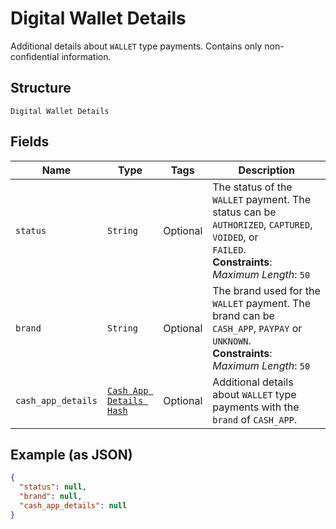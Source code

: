 
# Digital Wallet Details

Additional details about `WALLET` type payments. Contains only non-confidential information.

## Structure

`Digital Wallet Details`

## Fields

| Name | Type | Tags | Description |
|  --- | --- | --- | --- |
| `status` | `String` | Optional | The status of the `WALLET` payment. The status can be `AUTHORIZED`, `CAPTURED`, `VOIDED`, or<br>`FAILED`.<br>**Constraints**: *Maximum Length*: `50` |
| `brand` | `String` | Optional | The brand used for the `WALLET` payment. The brand can be `CASH_APP`, `PAYPAY` or `UNKNOWN`.<br>**Constraints**: *Maximum Length*: `50` |
| `cash_app_details` | [`Cash App Details Hash`](../../doc/models/cash-app-details.md) | Optional | Additional details about `WALLET` type payments with the `brand` of `CASH_APP`. |

## Example (as JSON)

```json
{
  "status": null,
  "brand": null,
  "cash_app_details": null
}
```

